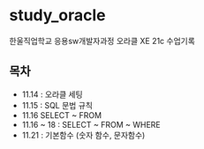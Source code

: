# study_oracle

한울직업학교 응용sw개발자과정 오라클 XE 21c 수업기록 


## 목차

- 11.14 : 오라클 세팅
- 11.15 : SQL 문법 규칙
- 11.16 SELECT ~ FROM
- 11.16 ~ 18 : SELECT ~ FROM ~ WHERE
- 11.21 : 기본함수 (숫자 함수, 문자함수)

